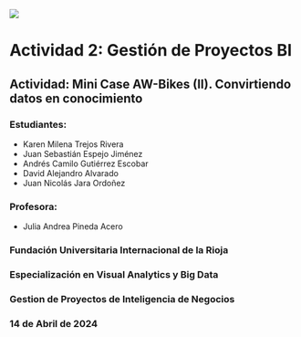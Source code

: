 ![](https://empleoypracticas.unir.net/wp-content/uploads/2021/07/Unir_M_600px.png)

# Actividad 2: Gestión de Proyectos BI

## Actividad: Mini Case AW-Bikes (II). Convirtiendo datos en conocimiento

### Estudiantes:
- Karen Milena Trejos Rivera
- Juan Sebastián Espejo Jiménez
- Andrés Camilo Gutiérrez Escobar
- David Alejandro Alvarado
- Juan Nicolás Jara Ordoñez

### Profesora:
- Julia Andrea Pineda Acero

### Fundación Universitaria Internacional de la Rioja
### Especialización en Visual Analytics y Big Data
### Gestion de Proyectos de Inteligencia de Negocios
### 14 de Abril de 2024

